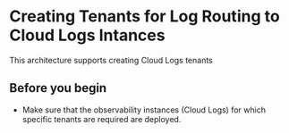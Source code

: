 # Creating Tenants for Log Routing to Cloud Logs Intances

This architecture supports creating Cloud Logs tenants

## Before you begin

* Make sure that the observability instances (Cloud Logs) for which specific tenants are required are deployed.
